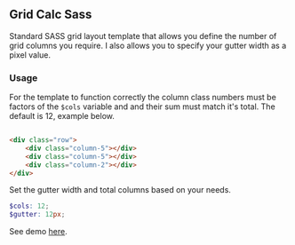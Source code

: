 ## Grid Calc Sass

Standard SASS grid layout template that allows you define the number of grid columns you require. I also allows you to specify your gutter width as a pixel value.

### Usage

For the template to function correctly the column class numbers must be factors of the ``` $cols ```  variable and and their sum must match it's total. The default is 12, example below.

``` html

<div class="row">
    <div class="column-5"></div>
    <div class="column-5"></div>
    <div class="column-2"></div>
</div>

```
Set the gutter width and total columns based on your needs.

``` scss
$cols: 12;
$gutter: 12px;
```
See demo <a href="https://codepen.io/Rueb/pen/qyeVWZ">here</a>.

